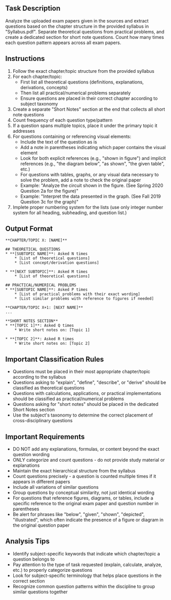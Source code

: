 ## Task Description

Analyze the uploaded exam papers given in the sources and extract questions based on the chapter structure in the provided syllabus in "Syllabus.pdf". Separate theoretical questions from practical problems, and create a dedicated section for short note questions. Count how many times each question pattern appears across all exam papers.

## Instructions

1. Follow the exact chapter/topic structure from the provided syllabus
2. For each chapter/topic:
   - First list all theoretical questions (definitions, explanations, derivations, concepts)
   - Then list all practical/numerical problems separately
   - Ensure questions are placed in their correct chapter according to subject taxonomy
3. Create a separate "Short Notes" section at the end that collects all short note questions
4. Count frequency of each question type/pattern
5. If a question spans multiple topics, place it under the primary topic it addresses
6. For questions containing or referencing visual elements:
   - Include the text of the question as is
   - Add a note in parentheses indicating which paper contains the visual element
   - Look for both explicit references (e.g., "shown in figure") and implicit references (e.g., "the diagram below", "as shown", "the given table", etc.)
   - For questions with tables, graphs, or any visual data necessary to solve the problem, add a note to check the original paper
   - Example: "Analyze the circuit shown in the figure. (See Spring 2020 Question 2a for the figure)"
   - Example: "Interpret the data presented in the graph. (See Fall 2019 Question 3c for the graph)"
7. Implete proper numbering system for the lists (use only integer number system for all heading, subheading, and question list.)

## Output Format

```
**CHAPTER/TOPIC X: [NAME]**

## THEORETICAL QUESTIONS
* **[SUBTOPIC NAME]**: Asked N times
    * [List of theoretical questions]
    * [List concept/derivation questions]

* **[NEXT SUBTOPIC]**: Asked M times
    * [List of theoretical questions]

## PRACTICAL/NUMERICAL PROBLEMS
* **[SUBTOPIC NAME]**: Asked P times
    * [List of practical problems with their exact wording]
    * [List similar problems with reference to figures if needed]

**CHAPTER/TOPIC X+1: [NEXT NAME]**
...

**SHORT NOTES SECTION**
* **[TOPIC 1]**: Asked Q times
    * Write short notes on: [Topic 1]

* **[TOPIC 2]**: Asked R times
    * Write short notes on: [Topic 2]
```

## Important Classification Rules

- Questions must be placed in their most appropriate chapter/topic according to the syllabus
- Questions asking to "explain", "define", "describe", or "derive" should be classified as theoretical questions
- Questions with calculations, applications, or practical implementations should be classified as practical/numerical problems
- Questions asking for "short notes" should be placed in the dedicated Short Notes section
- Use the subject's taxonomy to determine the correct placement of cross-disciplinary questions

## Important Requirements

- DO NOT add any explanations, formulas, or content beyond the exact question wording
- ONLY categorize and count questions - do not provide study material or explanations
- Maintain the exact hierarchical structure from the syllabus
- Count questions precisely - a question is counted multiple times if it appears in different papers
- Include all variations of similar questions
- Group questions by conceptual similarity, not just identical wording
- For questions that reference figures, diagrams, or tables, include a specific reference to the original exam paper and question number in parentheses
- Be alert for phrases like "below", "given", "shown", "depicted", "illustrated", which often indicate the presence of a figure or diagram in the original question paper

## Analysis Tips

- Identify subject-specific keywords that indicate which chapter/topic a question belongs to
- Pay attention to the type of task requested (explain, calculate, analyze, etc.) to properly categorize questions
- Look for subject-specific terminology that helps place questions in the correct section
- Recognize common question patterns within the discipline to group similar questions together
